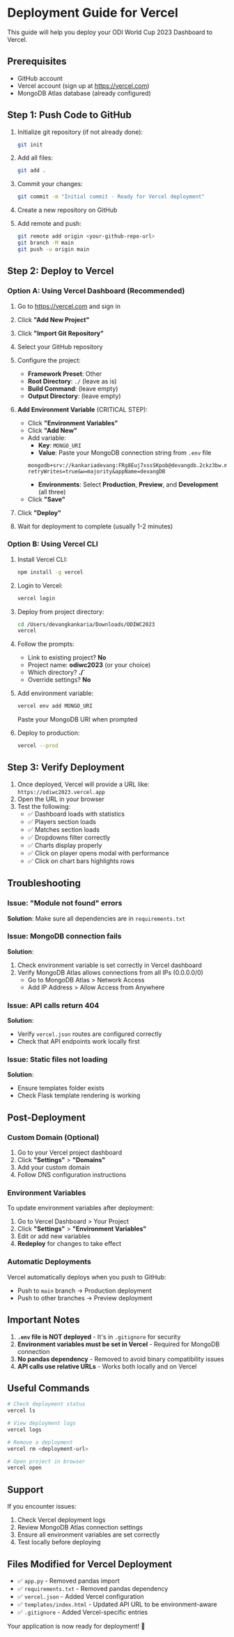 # Deployment Guide for Vercel

This guide will help you deploy your ODI World Cup 2023 Dashboard to Vercel.

## Prerequisites

- GitHub account
- Vercel account (sign up at https://vercel.com)
- MongoDB Atlas database (already configured)

## Step 1: Push Code to GitHub

1. Initialize git repository (if not already done):
   ```bash
   git init
   ```

2. Add all files:
   ```bash
   git add .
   ```

3. Commit your changes:
   ```bash
   git commit -m "Initial commit - Ready for Vercel deployment"
   ```

4. Create a new repository on GitHub

5. Add remote and push:
   ```bash
   git remote add origin <your-github-repo-url>
   git branch -M main
   git push -u origin main
   ```

## Step 2: Deploy to Vercel

### Option A: Using Vercel Dashboard (Recommended)

1. Go to https://vercel.com and sign in
2. Click **"Add New Project"**
3. Click **"Import Git Repository"**
4. Select your GitHub repository
5. Configure the project:
   - **Framework Preset**: Other
   - **Root Directory**: `./` (leave as is)
   - **Build Command**: (leave empty)
   - **Output Directory**: (leave empty)

6. **Add Environment Variable** (CRITICAL STEP):
   - Click **"Environment Variables"**
   - Click **"Add New"**
   - Add variable:
     - **Key**: `MONGO_URI`
     - **Value**: Paste your MongoDB connection string from `.env` file
     ```
     mongodb+srv://kankariadevang:FRg8Euj7xssSKpob@devangdb.2ckz3bw.mongodb.net/?retryWrites=true&w=majority&appName=devangDB
     ```
     - **Environments**: Select **Production**, **Preview**, and **Development** (all three)
   - Click **"Save"**

7. Click **"Deploy"**
8. Wait for deployment to complete (usually 1-2 minutes)

### Option B: Using Vercel CLI

1. Install Vercel CLI:
   ```bash
   npm install -g vercel
   ```

2. Login to Vercel:
   ```bash
   vercel login
   ```

3. Deploy from project directory:
   ```bash
   cd /Users/devangkankaria/Downloads/ODIWC2023
   vercel
   ```

4. Follow the prompts:
   - Link to existing project? **No**
   - Project name: **odiwc2023** (or your choice)
   - Which directory? **./`**
   - Override settings? **No**

5. Add environment variable:
   ```bash
   vercel env add MONGO_URI
   ```
   Paste your MongoDB URI when prompted

6. Deploy to production:
   ```bash
   vercel --prod
   ```

## Step 3: Verify Deployment

1. Once deployed, Vercel will provide a URL like: `https://odiwc2023.vercel.app`
2. Open the URL in your browser
3. Test the following:
   - ✅ Dashboard loads with statistics
   - ✅ Players section loads
   - ✅ Matches section loads
   - ✅ Dropdowns filter correctly
   - ✅ Charts display properly
   - ✅ Click on player opens modal with performance
   - ✅ Click on chart bars highlights rows

## Troubleshooting

### Issue: "Module not found" errors

**Solution**: Make sure all dependencies are in `requirements.txt`

### Issue: MongoDB connection fails

**Solution**:
1. Check environment variable is set correctly in Vercel dashboard
2. Verify MongoDB Atlas allows connections from all IPs (0.0.0.0/0)
   - Go to MongoDB Atlas > Network Access
   - Add IP Address > Allow Access from Anywhere

### Issue: API calls return 404

**Solution**:
- Verify `vercel.json` routes are configured correctly
- Check that API endpoints work locally first

### Issue: Static files not loading

**Solution**:
- Ensure templates folder exists
- Check Flask template rendering is working

## Post-Deployment

### Custom Domain (Optional)

1. Go to your Vercel project dashboard
2. Click **"Settings"** > **"Domains"**
3. Add your custom domain
4. Follow DNS configuration instructions

### Environment Variables

To update environment variables after deployment:
1. Go to Vercel Dashboard > Your Project
2. Click **"Settings"** > **"Environment Variables"**
3. Edit or add new variables
4. **Redeploy** for changes to take effect

### Automatic Deployments

Vercel automatically deploys when you push to GitHub:
- Push to `main` branch → Production deployment
- Push to other branches → Preview deployment

## Important Notes

1. **`.env` file is NOT deployed** - It's in `.gitignore` for security
2. **Environment variables must be set in Vercel** - Required for MongoDB connection
3. **No pandas dependency** - Removed to avoid binary compatibility issues
4. **API calls use relative URLs** - Works both locally and on Vercel

## Useful Commands

```bash
# Check deployment status
vercel ls

# View deployment logs
vercel logs

# Remove a deployment
vercel rm <deployment-url>

# Open project in browser
vercel open
```

## Support

If you encounter issues:
1. Check Vercel deployment logs
2. Review MongoDB Atlas connection settings
3. Ensure all environment variables are set correctly
4. Test locally before deploying

## Files Modified for Vercel Deployment

- ✅ `app.py` - Removed pandas import
- ✅ `requirements.txt` - Removed pandas dependency
- ✅ `vercel.json` - Added Vercel configuration
- ✅ `templates/index.html` - Updated API URL to be environment-aware
- ✅ `.gitignore` - Added Vercel-specific entries

Your application is now ready for deployment! 🚀
